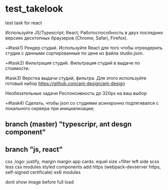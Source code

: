 # test_takelook
test task for react


Используйте JS/Typescript; React; Работоспособность в двух последних версиях десктопных браузеров (Chrome, Safari, Firefox).

+#task1) Рендер студий. 
Используйте React для того чтобы отрендерить студии с данными сортированные по цене из файла studio.json.

+#task2) Фильтрация студий.
Фильтрация студий в выдаче по стоимости.

#task3) Верстка выдачи студий, фильтра.
Для этого используйте готовый набор https://github.com/ant-design/ant-design

Необязательные задачи 
Респонсивность до 320px на ваш выбор

+#task4) Сделать, чтобы json со студиями асинхронно подтягивался с локального сервера при инициализации;



branch (master) "typescripr, ant desgn component"
-------------------------------------------------


branch "js, react"
------------------------------------------------------------
css
  ,logo: justify, margin
  margin app
  cards: equel size
  +filter left side
scss
less
css modules
styled components
add https (webpack-devserver https, self-signed certificate)
es6 modules

dont show image before full load